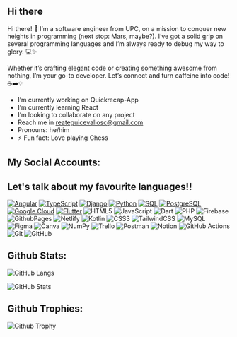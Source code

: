 ## Hi there 

Hi there! 🚀 I’m a software engineer from UPC, on a mission to conquer new heights in programming (next stop: Mars, maybe?). I’ve got a solid grip on several programming languages and I’m always ready to debug my way to glory. 💻✨

Whether it’s crafting elegant code or creating something awesome from nothing, I’m your go-to developer. Let’s connect and turn caffeine into code! ☕➡️💡

-  I’m currently working on Quickrecap-App
-  I’m currently learning React
-  I’m looking to collaborate on any project
-  Reach me in reateguicevallosc@gmail.com
-  Pronouns: he/him
- ⚡ Fun fact: Love playing Chess

## My Social Accounts:

## **Let's talk about my favourite languages!!**

  [![Angular](https://img.shields.io/badge/angular-red?style=for-the-badge&logo=angular)](https://angular.io/)
  [![TypeScript](https://img.shields.io/badge/typescript-blue?style=for-the-badge&logo=typescript)](https://www.typescriptlang.org/)
  [![Django](https://img.shields.io/badge/django-green?style=for-the-badge&logo=django)](https://www.djangoproject.com/)
  [![Python](https://img.shields.io/badge/python-brightgreen?style=for-the-badge&logo=python)](https://www.python.org/)
  [![SQL](https://img.shields.io/badge/sql-orange?style=for-the-badge&logo=postgresql)](https://www.postgresql.org/)
  [![PostgreSQL](https://img.shields.io/badge/postgresql-blue?style=for-the-badge&logo=postgresql)](https://www.postgresql.org/)
  [![Google Cloud](https://img.shields.io/badge/google_cloud-white?style=for-the-badge&logo=google-cloud)](https://cloud.google.com/)
  [![Flutter](https://img.shields.io/badge/flutter-blue?style=for-the-badge&logo=flutter)](https://flutter.dev/)
 ![HTML5](https://img.shields.io/badge/html5-%23E34F26.svg?style=for-the-badge&logo=html5&logoColor=white)
 ![JavaScript](https://img.shields.io/badge/javascript-%23323330.svg?style=for-the-badge&logo=javascript&logoColor=%23F7DF1E) 
![Dart](https://img.shields.io/badge/dart-%230175C2.svg?style=for-the-badge&logo=dart&logoColor=white)
![PHP](https://img.shields.io/badge/php-%23777BB4.svg?style=for-the-badge&logo=php&logoColor=white)
![Firebase](https://img.shields.io/badge/firebase-%23039BE5.svg?style=for-the-badge&logo=firebase) 
![GithubPages](https://img.shields.io/badge/github%20pages-121013?style=for-the-badge&logo=github&logoColor=white)
 ![Netlify](https://img.shields.io/badge/netlify-%23000000.svg?style=for-the-badge&logo=netlify&logoColor=#00C7B7)
![Kotlin](https://img.shields.io/badge/kotlin-%237F52FF.svg?style=for-the-badge&logo=kotlin&logoColor=white) 
![CSS3](https://img.shields.io/badge/css3-%231572B6.svg?style=for-the-badge&logo=css3&logoColor=white)
![TailwindCSS](https://img.shields.io/badge/tailwindcss-%2338B2AC.svg?style=for-the-badge&logo=tailwind-css&logoColor=white) 
![MySQL](https://img.shields.io/badge/mysql-4479A1.svg?style=for-the-badge&logo=mysql&logoColor=white)
![Figma](https://img.shields.io/badge/figma-%23F24E1E.svg?style=for-the-badge&logo=figma&logoColor=white)
![Canva](https://img.shields.io/badge/Canva-%2300C4CC.svg?style=for-the-badge&logo=Canva&logoColor=white) 
![NumPy](https://img.shields.io/badge/numpy-%23013243.svg?style=for-the-badge&logo=numpy&logoColor=white) 
![Trello](https://img.shields.io/badge/Trello-%23026AA7.svg?style=for-the-badge&logo=Trello&logoColor=white)
![Postman](https://img.shields.io/badge/Postman-FF6C37?style=for-the-badge&logo=postman&logoColor=white) 
![Notion](https://img.shields.io/badge/Notion-%23000000.svg?style=for-the-badge&logo=notion&logoColor=white) 
![GitHub Actions](https://img.shields.io/badge/github%20actions-%232671E5.svg?style=for-the-badge&logo=githubactions&logoColor=white) 
![Git](https://img.shields.io/badge/git-%23F05033.svg?style=for-the-badge&logo=git&logoColor=white) 
![GitHub](https://img.shields.io/badge/github-%23121011.svg?style=for-the-badge&logo=github&logoColor=white)

## **Github Stats:**

![GitHub Langs](https://github-readme-stats.vercel.app/api/top-langs/?username=codemaker2015&layout=compact&theme=blue-green)

![GitHub Stats](https://github-readme-stats.vercel.app/api?username=Caleb2103&show_icons=true&theme=theme_name)

## **Github Trophies:**

![Github Trophy](https://github-profile-trophy.vercel.app/?username=codemaker2015&theme=discord)
